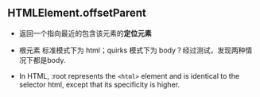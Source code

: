 ## HTMLElement.offsetParent 
+ 返回一个指向最近的包含该元素的**定位元素**

+ 根元素 标准模式下为 html；quirks 模式下为 body？经过测试，发现两种情况下都是body.

+ In HTML, :root represents the `<html>` element and is identical to the selector html, except that its specificity is higher.